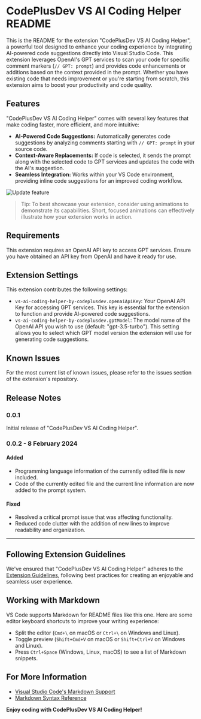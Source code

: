 # CodePlusDev VS AI Coding Helper README

This is the README for the extension "CodePlusDev VS AI Coding Helper", a powerful tool designed to enhance your coding experience by integrating AI-powered code suggestions directly into Visual Studio Code. This extension leverages OpenAI's GPT services to scan your code for specific comment markers (`// GPT: prompt`) and provides code enhancements or additions based on the context provided in the prompt. Whether you have existing code that needs improvement or you're starting from scratch, this extension aims to boost your productivity and code quality.

## Features

"CodePlusDev VS AI Coding Helper" comes with several key features that make coding faster, more efficient, and more intuitive:

- **AI-Powered Code Suggestions:** Automatically generates code suggestions by analyzing comments starting with `// GPT: prompt` in your source code.
- **Context-Aware Replacements:** If code is selected, it sends the prompt along with the selected code to GPT services and updates the code with the AI's suggestion.
- **Seamless Integration:** Works within your VS Code environment, providing inline code suggestions for an improved coding workflow.

![Update feature](https://codeplus.dev/wp-content/uploads/2024/02/feature-update.png)

> Tip: To best showcase your extension, consider using animations to demonstrate its capabilities. Short, focused animations can effectively illustrate how your extension works in action.

## Requirements

This extension requires an OpenAI API key to access GPT services. Ensure you have obtained an API key from OpenAI and have it ready for use.

## Extension Settings

This extension contributes the following settings:

- `vs-ai-coding-helper-by-codeplusdev.openaiApiKey`: Your OpenAI API Key for accessing GPT services. This key is essential for the extension to function and provide AI-powered code suggestions.
- `vs-ai-coding-helper-by-codeplusdev.gptModel`: The model name of the OpenAI API you wish to use (default: "gpt-3.5-turbo"). This setting allows you to select which GPT model version the extension will use for generating code suggestions.

## Known Issues

For the most current list of known issues, please refer to the issues section of the extension's repository.

## Release Notes

### 0.0.1

Initial release of "CodePlusDev VS AI Coding Helper".

### 0.0.2 - 8 February 2024

#### Added

- Programming language information of the currently edited file is now included.
- Code of the currently edited file and the current line information are now added to the prompt system.

#### Fixed

- Resolved a critical prompt issue that was affecting functionality.
- Reduced code clutter with the addition of new lines to improve readability and organization.

---

## Following Extension Guidelines

We've ensured that "CodePlusDev VS AI Coding Helper" adheres to the [Extension Guidelines](https://code.visualstudio.com/api/references/extension-guidelines), following best practices for creating an enjoyable and seamless user experience.

## Working with Markdown

VS Code supports Markdown for README files like this one. Here are some editor keyboard shortcuts to improve your writing experience:

- Split the editor (`Cmd+\` on macOS or `Ctrl+\` on Windows and Linux).
- Toggle preview (`Shift+Cmd+V` on macOS or `Shift+Ctrl+V` on Windows and Linux).
- Press `Ctrl+Space` (Windows, Linux, macOS) to see a list of Markdown snippets.

## For More Information

- [Visual Studio Code's Markdown Support](http://code.visualstudio.com/docs/languages/markdown)
- [Markdown Syntax Reference](https://help.github.com/articles/markdown-basics/)

**Enjoy coding with CodePlusDev VS AI Coding Helper!**
